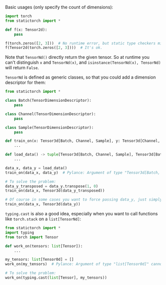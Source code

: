 Basic usages (only specify the count of dimensions):

```python
import torch
from statictorch import *

def f(x: Tensor2d):
    pass

f(torch.zeros([2, 3]))  # No runtime error, but static type checkers might say: "Tensor" is not assignable to "Tensor2d"
f(Tensor2d(torch.zeros([2, 3])))  # It's ok.
```

Note that `TensorNd()` directly return the given tensor. So at runtime you can't distinguish `x` and `TensorNd(x)`, and `isinstance(TensorNd(x), TensorNd)` will return `False`.

`TensorNd` is defined as generic classes, so that you could add a dimension descriptor for them:

```python
from statictorch import *

class Batch(TensorDimensionDescriptor):
    pass

class Channel(TensorDimensionDescriptor):
    pass

class Sample(TensorDimensionDescriptor):
    pass

def train_on(x: Tensor3d[Batch, Channel, Sample], y: Tensor3d[Channel, Batch, Sample]):
    ...

def load_data() -> tuple[Tensor3d[Batch, Channel, Sample], Tensor3d[Batch, Channel, Sample]]:
    ...

data_x, data_y = load_data()
train_on(data_x, data_y)  # Pylance: Argument of type "Tensor3d[Batch, Channel, Sample]" cannot be assigned to parameter "y" of type "Tensor3d[Channel, Batch, Sample]" in function "train_on"

# To solve the problem:
data_y_transposed = data_y.transpose(1, 0)
train_on(data_x, Tensor3d(data_y_transposed))

# Of course in some cases you want to force passing data_y, just simply cheating the type checker with:
train_on(data_x, Tensor3d(data_y))
```

`typing.cast` is also a good idea, especially when you want to call functions like `torch.stack` on a `list[TensorNd]`:

```python
from statictorch import *
import typing
from torch import Tensor

def work_on(tensors: list[Tensor]):
    ...

my_tensors: list[Tensor0d] = []
work_on(my_tensors)  # Pylance: Argument of type "list[Tensor0d]" cannot be assigned to parameter "tensors" of type "list[Tensor]" in function "work_on"

# To solve the problem:
work_on(typing.cast(list[Tensor], my_tensors))
```